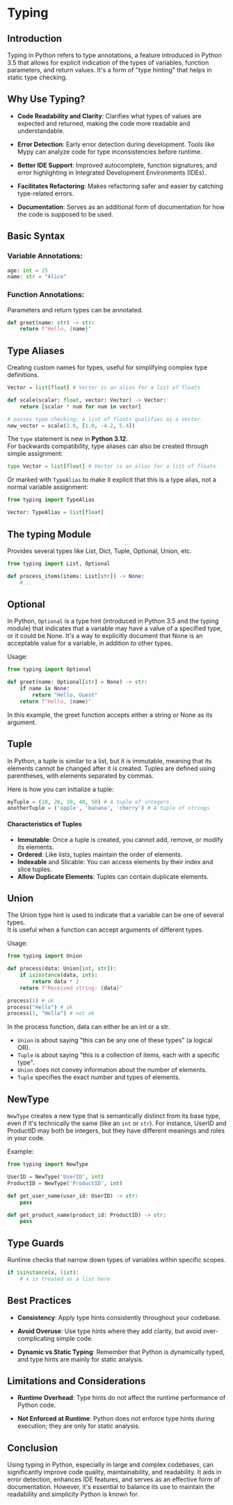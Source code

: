 # Typing

## Introduction

Typing in Python refers to type annotations, a feature introduced in Python 3.5 that allows for explicit indication of the types of variables, function parameters, and return values. It's a form of "type hinting" that helps in static type checking.

## Why Use Typing?

- **Code Readability and Clarity**: Clarifies what types of values are expected and returned, making the code more readable and understandable.

- **Error Detection**: Early error detection during development. Tools like Mypy can analyze code for type inconsistencies before runtime.

- **Better IDE Support**: Improved autocomplete, function signatures, and error highlighting in Integrated Development Environments (IDEs).

- **Facilitates Refactoring**: Makes refactoring safer and easier by catching type-related errors.

- **Documentation**: 
Serves as an additional form of documentation for how the code is supposed to be used.

## Basic Syntax

### Variable Annotations:

```python
age: int = 25
name: str = "Alice"
```

### Function Annotations:

Parameters and return types can be annotated.

```python
def greet(name: str) -> str:
    return f"Hello, {name}"
```

## Type Aliases

Creating custom names for types, useful for simplifying complex type definitions.

```python
Vector = list[float] # Vector is an alias for a list of floats
```

```python
def scale(scalar: float, vector: Vector) -> Vector:
    return [scalar * num for num in vector]

# passes type checking; a list of floats qualifies as a Vector.
new_vector = scale(2.0, [1.0, -4.2, 5.4])
```

The `type` statement is new in **Python 3.12**.     
For backwards compatibility, type aliases can also be created through simple assignment:

```python
type Vector = list[float] # Vector is an alias for a list of floats
```

Or marked with `TypeAlias` to make it explicit that this is a type alias, not a normal variable assignment:

```python
from typing import TypeAlias

Vector: TypeAlias = list[float]
```

## The typing Module

Provides several types like List, Dict, Tuple, Optional, Union, etc.

```python
from typing import List, Optional

def process_items(items: List[str]) -> None:
    #...
```

##  Optional

In Python, `Optional` is a type hint (introduced in Python 3.5 and the typing module) that indicates that a variable may have a value of a specified type, or it could be None. It's a way to explicitly document that None is an acceptable value for a variable, in addition to other types.

Usage:

```python
from typing import Optional

def greet(name: Optional[str] = None) -> str:
    if name is None:
        return "Hello, Guest"
    return f"Hello, {name}"
```

In this example, the greet function accepts either a string or None as its argument.

## Tuple

In Python, a tuple is similar to a list, but it is immutable, meaning that its elements cannot be changed after it is created. Tuples are defined using parentheses, with elements separated by commas. 

Here is how you can initialize a tuple:

```python
myTuple = (10, 20, 30, 40, 50) # A tuple of integers
anotherTuple = ('apple', 'banana', 'cherry') # A tuple of strings
```
#### Characteristics of Tuples

- **Immutable**: Once a tuple is created, you cannot add, remove, or modify its elements.
- **Ordered**: Like lists, tuples maintain the order of elements.
- **Indexable** and Slicable: You can access elements by their index and slice tuples.
- **Allow Duplicate Elements**: Tuples can contain duplicate elements.

##  Union

The Union type hint is used to indicate that a variable can be one of several types.        
It is useful when a function can accept arguments of different types.

Usage:

```python
from typing import Union

def process(data: Union[int, str]):
    if isinstance(data, int):
        return data * 2
    return f"Received string: {data}"

process(1) # ok
process("Hello") # ok
process(1, "Hello") # not ok
```

In the process function, data can either be an int or a str.

- `Union` is about saying "this can be any one of these types" (a logical OR).
- `Tuple` is about saying "this is a collection of items, each with a specific type".
- `Union` does not convey information about the number of elements.
- `Tuple` specifies the exact number and types of elements.

## NewType

`NewType` creates a new type that is semantically distinct from its base type, even if it's technically the same (like an `int` or `str`). For instance, UserID and ProductID may both be integers, but they have different meanings and roles in your code.

Example:

```python
from typing import NewType

UserID = NewType('UserID', int)
ProductID = NewType('ProductID', int)

def get_user_name(user_id: UserID) -> str:
    pass

def get_product_name(product_id: ProductID) -> str:
    pass
```

## Type Guards

Runtime checks that narrow down types of variables within specific scopes.

```python
if isinstance(x, list):
    # x is treated as a list here
```

## Best Practices

- **Consistency**: Apply type hints consistently throughout your codebase.

- **Avoid Overuse**: Use type hints where they add clarity, but avoid over-complicating simple code.

- **Dynamic vs Static Typing**: Remember that Python is dynamically typed, and type hints are mainly for static analysis.

## Limitations and Considerations

- **Runtime Overhead**: Type hints do not affect the runtime performance of Python code.
  
- **Not Enforced at Runtime**: Python does not enforce type hints during execution; they are only for static analysis.

## Conclusion

Using typing in Python, especially in large and complex codebases, can significantly improve code quality, maintainability, and readability. It aids in error detection, enhances IDE features, and serves as an effective form of documentation. However, it's essential to balance its use to maintain the readability and simplicity Python is known for.
